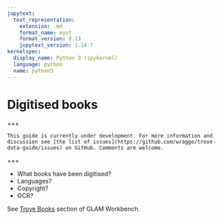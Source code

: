 ```yaml
---
jupytext:
  text_representation:
    extension: .md
    format_name: myst
    format_version: 0.13
    jupytext_version: 1.14.7
kernelspec:
  display_name: Python 3 (ipykernel)
  language: python
  name: python3
---
```


# Digitised books

+++

```{attention}
This guide is currently under development. For more information and discussion see [the list of issues](https://github.com/wragge/trove-data-guide/issues) on GitHub. Comments are welcome.
```

+++

- What books have been digitised?
- Languages?
- Copyright?
- OCR?

See [Trove Books](https://glam-workbench.net/trove-books/) section of GLAM Workbench.

```{code-cell} ipython3

```
